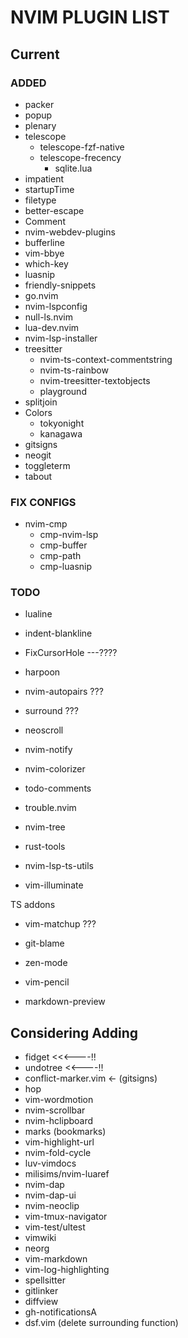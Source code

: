 # NVIM PLUGIN LIST

## Current

### ADDED
- packer
- popup
- plenary
- telescope
  - telescope-fzf-native
  - telescope-frecency
    - sqlite.lua
- impatient
- startupTime
- filetype
- better-escape
- Comment
- nvim-webdev-plugins
- bufferline
- vim-bbye
- which-key
- luasnip
- friendly-snippets
- go.nvim
- nvim-lspconfig
- null-ls.nvim
- lua-dev.nvim
- nvim-lsp-installer
- treesitter
  - nvim-ts-context-commentstring
  - nvim-ts-rainbow
  - nvim-treesitter-textobjects
  - playground
- splitjoin
- Colors
  - tokyonight
  - kanagawa
- gitsigns
- neogit
- toggleterm
- tabout


### FIX CONFIGS
- nvim-cmp
  - cmp-nvim-lsp
  - cmp-buffer
  - cmp-path
  - cmp-luasnip


### TODO
- lualine
- indent-blankline
- FixCursorHole ---????
- harpoon
- nvim-autopairs ???
- surround ???
- neoscroll
- nvim-notify
- nvim-colorizer
- todo-comments
- trouble.nvim
- nvim-tree
- rust-tools

- nvim-lsp-ts-utils
- vim-illuminate

TS addons
  - vim-matchup ???

- git-blame

- zen-mode
- vim-pencil
- markdown-preview


## Considering Adding

- fidget <<<----!!
- undotree <<----!!
- conflict-marker.vim <- (gitsigns)
- hop
- vim-wordmotion
- nvim-scrollbar
- nvim-hclipboard
- marks (bookmarks)
- vim-highlight-url
- nvim-fold-cycle
- luv-vimdocs
- milisims/nvim-luaref
- nvim-dap
- nvim-dap-ui
- nvim-neoclip
- vim-tmux-navigator
- vim-test/ultest
- vimwiki
- neorg
- vim-markdown
- vim-log-highlighting
- spellsitter
- gitlinker
- diffview
- gh-notificationsA
- dsf.vim (delete surrounding function)
